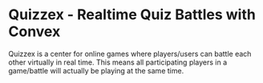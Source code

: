 # Quizzex - Realtime Quiz Battles with Convex

Quizzex is a center for online games where players/users can battle each other virtually in real time. This means all participating players in a game/battle will actually be playing at the same time.
